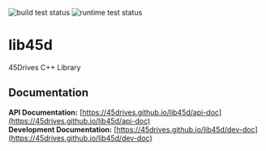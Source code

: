 ![build test status](https://github.com/45drives/lib45d/actions/workflows/test-build.yml/badge.svg)
![runtime test status](https://github.com/45drives/lib45d/actions/workflows/test-runtime.yml/badge.svg)

# lib45d
45Drives C++ Library  

## Documentation
**API Documentation:** [https://45drives.github.io/lib45d/api-doc](https://45drives.github.io/lib45d/api-doc)  
**Development Documentation:** [https://45drives.github.io/lib45d/dev-doc](https://45drives.github.io/lib45d/dev-doc)
